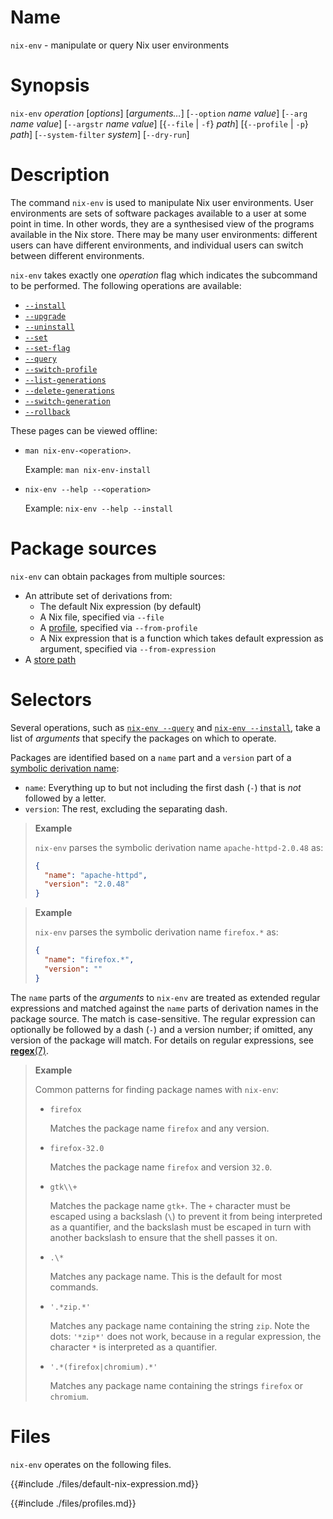 # Name

`nix-env` - manipulate or query Nix user environments

# Synopsis

`nix-env` *operation* [*options*] [*arguments…*]
  [`--option` *name* *value*]
  [`--arg` *name* *value*]
  [`--argstr` *name* *value*]
  [{`--file` | `-f`} *path*]
  [{`--profile` | `-p`} *path*]
  [`--system-filter` *system*]
  [`--dry-run`]

# Description

The command `nix-env` is used to manipulate Nix user environments. User
environments are sets of software packages available to a user at some
point in time. In other words, they are a synthesised view of the
programs available in the Nix store. There may be many user
environments: different users can have different environments, and
individual users can switch between different environments.

`nix-env` takes exactly one *operation* flag which indicates the
subcommand to be performed. The following operations are available:

- [`--install`](./nix-env/install.md)
- [`--upgrade`](./nix-env/upgrade.md)
- [`--uninstall`](./nix-env/uninstall.md)
- [`--set`](./nix-env/set.md)
- [`--set-flag`](./nix-env/set-flag.md)
- [`--query`](./nix-env/query.md)
- [`--switch-profile`](./nix-env/switch-profile.md)
- [`--list-generations`](./nix-env/list-generations.md)
- [`--delete-generations`](./nix-env/delete-generations.md)
- [`--switch-generation`](./nix-env/switch-generation.md)
- [`--rollback`](./nix-env/rollback.md)

These pages can be viewed offline:

- `man nix-env-<operation>`.

  Example: `man nix-env-install`

- `nix-env --help --<operation>`

  Example: `nix-env --help --install`

# Package sources

`nix-env` can obtain packages from multiple sources:

- An attribute set of derivations from:
  - The default Nix expression (by default)
  - A Nix file, specified via `--file`
  - A [profile](@docroot@/command-ref/files/profiles.md), specified via `--from-profile`
  - A Nix expression that is a function which takes default expression as argument, specified via `--from-expression`
- A [store path](@docroot@/store/store-path.md)

# Selectors

Several operations, such as [`nix-env --query`](./nix-env/query.md) and [`nix-env --install`](./nix-env/install.md), take a list of *arguments* that specify the packages on which to operate.

Packages are identified based on a `name` part and a `version` part of a [symbolic derivation name](@docroot@/language/derivations.md#attr-name):

- `name`: Everything up to but not including the first dash (`-`) that is *not* followed by a letter.
- `version`: The rest, excluding the separating dash.

> **Example**
>
> `nix-env` parses the symbolic derivation name `apache-httpd-2.0.48` as:
>
> ```json
> {
>   "name": "apache-httpd",
>   "version": "2.0.48"
> }
> ```

> **Example**
>
> `nix-env` parses the symbolic derivation name `firefox.*` as:
>
> ```json
> {
>   "name": "firefox.*",
>   "version": ""
> }
> ```

The `name` parts of the *arguments* to `nix-env` are treated as extended regular expressions and matched against the `name` parts of derivation names in the package source.
The match is case-sensitive.
The regular expression can optionally be followed by a dash (`-`) and a version number; if omitted, any version of the package will match.
For details on regular expressions, see [**regex**(7)](https://linux.die.net/man/7/regex).

> **Example**
>
> Common patterns for finding package names with `nix-env`:
>
> - `firefox`
>
>   Matches the package name `firefox` and any version.
>
> - `firefox-32.0`
>
>   Matches the package name `firefox` and version `32.0`.
>
> - `gtk\\+`
>
>   Matches the package name `gtk+`.
>   The `+` character must be escaped using a backslash (`\`) to prevent it from being interpreted as a quantifier, and the backslash must be escaped in turn with another backslash to ensure that the shell passes it on.
>
> - `.\*`
>
>   Matches any package name.
>   This is the default for most commands.
>
> - `'.*zip.*'`
>
>   Matches any package name containing the string `zip`.
>   Note the dots: `'*zip*'` does not work, because in a regular expression, the character `*` is interpreted as a quantifier.
>
> - `'.*(firefox|chromium).*'`
>
>   Matches any package name containing the strings `firefox` or `chromium`.

# Files

`nix-env` operates on the following files.

{{#include ./files/default-nix-expression.md}}

{{#include ./files/profiles.md}}
